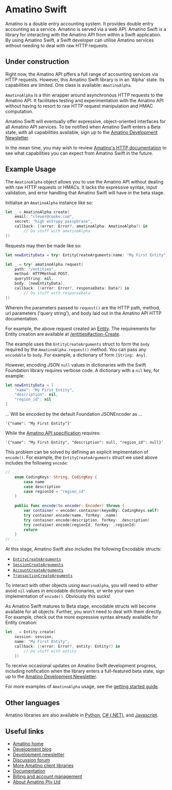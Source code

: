 # Amatino Swift

Amatino is a double entry accounting system. It provides double entry accounting as a service. Amatino is served via a web API. Amatino Swift is a library for interacting with the Amatino API from within a Swift application. By using Amatino Swift, a Swift developer can utilise Amatino services without needing to deal with raw HTTP requests.

## Under construction

Right now, the Amatino API pffers a full range of accounting services via HTTP requests. However, this Amatino Swift library is in an 'Alpha' state. Its capabilities are limited. One class is available: `AmatinoAlpha`.

`AmatinoAlpha` is a thin wrapper around asynchronous HTTP requests to the Amatino API. It facilitates testing and experimentation with the Amatino API without having to resort to raw HTTP request manipulation and HMAC computation.

Amatino Swift will eventually offer expressive, object-oriented interfaces for all Amatino API services. To be notified when Amatino Swift enters a Beta state, with all capabilities available, sign up to the [Amatino Development Newsletter](https://amatino.io/newsletter).

In the mean time, you may wish to review [Amatino's HTTP documentation](https://amatino.io/documentation) to see what capabilities you can expect from Amatino Swift in the future.

## Example Usage

The `AmatinoAlpha` object allows you to use the Amatino API without dealing with raw HTTP requests or HMACs. It lacks the expressive syntax, input validation, and error handling that Amatino Swift will have in the beta stage.

Initialise an `AmatinoAlpha` instance like so:

````swift
let _ = AmatinoAlpha.create(
    email: "clever@cooke.com",
    secret: "high entropy passphrase",
    callback: {(error: Error?, amatinoAlpha: AmatinoAlpha?) in
        // Do stuff with amatinoAlpha
})
````

Requests may then be made like so:

````swift
let newEntityData = try! EntityCreateArguments(name: "My First Entity")

let _ = try! amatinoAlpha.request(
    path: "/entities",
    method: HTTPMethod.POST,
    queryString: nil,
    body: [newEntityData],
    callback: {(error: Error?, responseData: Data?) in
        // Do stuff with responseData
})
````

Wherein the parameters passed to `request()` are the HTTP path, method, url parameters ('query string'),  and body laid out in the Amatino API HTTP documentation.

For example, the above request created an [Entity](https://amatino.io/documentation/entities). The requirements for Entity creation are available at [/entities#action-Create](https://amatino.io/documentation/entities#action-Create).

The example uses the `EntityCreateArguments` struct to form the `body` required by the `AmatinoAlpha.request()` method. You can pass any `encodable` to `body`. For example, a dictionary of form `[String: Any]`.

However, encoding JSON `null` values in dictionaries with the Swift Foundation library requires verbose code. A dictionary with a `nil` key, for example:

```swift
let newEntityData = [
    "name": "My First Entity",
    "description": nil,
    "region_id": nil
]
```

... Will be encoded by the default Foundation JSONEncoder as ...

````
'{"name": "My First Entity"}'
````

While the [Amatino API specification](https://amatino.io/documentation/entities#action-Create) requires:

````
'{"name": "My First Entity", "description": null, "region_id": null}'
````

This problem can be solved by defining an explicit implmentation of `encode()`. For example, the `EntityCreateArguments` struct we used above includes the following `encode`:

````swift
// ...
    enum CodingKeys: String, CodingKey {
        case name
        case description
        case regionId = "region_id"
    }
    
    public func encode(to encoder: Encoder) throws {
        var container = encoder.container(keyedBy: CodingKeys.self)
        try container.encode(name, forKey: .name)
        try container.encode(description, forKey: .description)
        try container.encode(regionId, forKey: .regionId)
        return
    }
// ...
````
At this stage, Amatino Swift also includes the following Encodable structs:

+ [`EntityCreateArguments`](https://github.com/amatino-code/amatino-swift/blob/master/Sources/Amatino/EntityCreateArguments.swift)
+ [`SessionCreateArguments`](https://github.com/amatino-code/amatino-swift/blob/master/Sources/Amatino/Session.swift)
+ [`AccountCreateArguments`](https://github.com/amatino-code/amatino-swift/blob/master/Sources/Amatino/AccountCreateArguments.swift)
+ [`TransactionCreateArguments`](https://github.com/amatino-code/amatino-swift/blob/master/Sources/Amatino/TransactionCreateArguments.swift)

To interact with other objects using `AmatinoAlpha`, you will need to either avoid `nil` values in encodable dictionaries, or write your own implementation of `encode()`. Obviously this sucks!

As Amatino Swift matures to Beta stage, encodable structs will become available for all objects. Further, you won't need to deal with them directly. For example, check out the more expressive syntax already available for Entity creation:

````swift
let _ = Entity.create(
    session: session,
    name: "My First Entity",
    callback: {(error: Error?, entity: Entity?) in
        // Do stuff with entity
    })
````
To receive occasional updates on Amatino Swift development progress, including notification when the library enters a full-featured beta state, sign up to the [Amatino Development Newsletter](https://amatino.io/newsletter).

For more examples of `AmatinoAlpha` usage, see the [getting started guide](https://amatino.io/articles/getting-started).

## Other languages

Amatino libraries are also available in [Python](https://github.com/Amatino-Code/amatino-python), [C# (.NET)](https://github.com/Amatino-Code/amatino-dotnet), and [Javascript](https://github.com/Amatino-Code/amatino-js).

## Useful links

- [Amatino home](https://amatino.io)
- [Development blog](https://amatino.io/blog)
- [Development newsletter](https://amatino.io/newsletter)
- [Discussion forum](https://amatino.io/discussion) 
- [More Amatino client libraries](https://github.com/amatino-code)
- [Documentation](https://amatino.io/documentation)
- [Billing and account management](https://amatino.io/billing)
- [About Amatino Pty Ltd](https://amatino.io/about)
